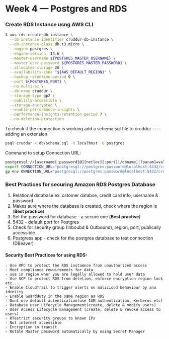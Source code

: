# Week 4 — Postgres and RDS

### Create RDS Instance usng AWS CLI

```sh
$ aws rds create-db-instance \
  --db-instance-identifier cruddur-db-instance \
  --db-instance-class db.t3.micro \
  --engine postgres \
  --engine-version  14.6 \
  --master-username ${POSTGRES_MASTER_USERNAME} \
  --master-user-password ${POSTGRES_MASTER_PASSWORD} \
  --allocated-storage 20 \
  --availability-zone "${AWS_DEFAULT_REGION}" \
  --backup-retention-period 0 \
  --port ${POSTGRES_PORT} \
  --no-multi-az \
  --db-name cruddur \
  --storage-type gp2 \
  --publicly-accessible \
  --storage-encrypted \
  --enable-performance-insights \
  --performance-insights-retention-period 7 \
  --no-deletion-protection
 ```
 To check if the connection is working add a schema.sql file to cruddur ---- adding an extension
 
 ```sh
 psql cruddur < db/schema.sql -h localhost -U postgres
 ```
 
 Command to setup Connection URL:
 
 ```sh
 postgresql://[username[:password]@][netloc][:port][/dbname][?param1=value1&...]
 export CONNECTION_URL="postgresql://postgres:password@localhost:5432/cruddur"
 gp env ONNECTION_URL="postgresql://postgres:password@localhost:5432/cruddur"
 
```

### Best Practices for securing Amazon RDS Postgres Database
1. Relational database ex: cstomer databse, credit card info, username & password
2. Makes sure where the database is created, check where the region is (**Best practice**)
3. Set the password for database - a secure one (**Best practise**)
4. 5432 - default port for Postgres
5. Check for security group (Inboubd & Outbound), region, port, publically accessible
6. Postgress app - check for the postgres database to test connection (DBeaver)
#### Security Best Practices for using RDS:
    - Use VPC to protect the RDS instamnce from unauthorized access
    - Meet compliance rewuirements for data
    - use in region wher you are legally allowed to hold user data
    - Use SCP to protect RDS from deletion, enforce encryption region lock etc....
    - Enable CloudTrail to trigger alerts on malicioud behaviour by anu identity
    - Enable Guardduty in the same region as RDS
    - Dont use default autentication(use IAM authentication, Kerberos etc)
    - Database user Lifecycle Management(create, delete & modify users)
    - User Access Lifecycle management (create, delete & revoke access to users)
    - RTestrict security groups to known IPs
    - Not internet accessible
    - Encryption in transit
    - Rotate Master password automatically by using Secret Manager

